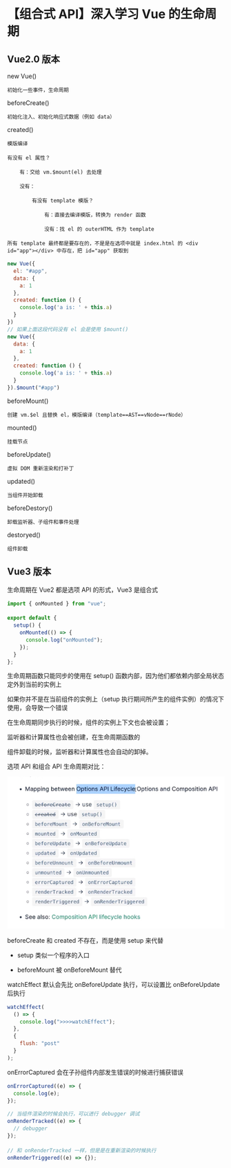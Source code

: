 # 【组合式 API】深入学习 Vue 的生命周期

## Vue2.0 版本

new Vue()

    初始化一些事件，生命周期

beforeCreate()

    初始化注入、初始化响应式数据（例如 data）

created()

    模版编译

    有没有 el 属性？

        有：交给 vm.$mount(el) 去处理

        没有：

            有没有 template 模版？

                有：直接去编译模版，转换为 render 函数

                没有：找 el 的 outerHTML 作为 template

    所有 template 最终都是要存在的，不是是在选项中就是 index.html 的 <div id="app"></div> 中存在，把 id="app" 获取到

```js
new Vue({
  el: "#app",
  data: {
    a: 1
  },
  created: function () {
    console.log('a is: ' + this.a)
  }
})
// 如果上面这段代码没有 el 会是使用 $mount()
new Vue({
  data: {
    a: 1
  },
  created: function () {
    console.log('a is: ' + this.a)
  }
}).$mount("#app")
```

beforeMount()

    创建 vm.$el 且替换 el，模版编译（template==AST==vNode==rNode）

mounted()

    挂载节点

beforeUpdate()

    虚拟 DOM 重新渲染和打补丁

updated()

    当组件开始卸载

beforeDestory()

    卸载监听器、子组件和事件处理

destoryed()

    组件卸载

## Vue3 版本

生命周期在 Vue2 都是选项 API 的形式，Vue3 是组合式

```js
import { onMounted } from "vue";

export default {
  setup() {
    onMounted(() => {
      console.log("onMounted");
    });
  }
};
```

生命周期函数只能同步的使用在 setup() 函数内部，因为他们都依赖内部全局状态定外到当前的实例上

如果你并不是在当前组件的实例上（setup 执行期间所产生的组件实例）的情况下使用，会导致一个错误

在生命周期同步执行的时候，组件的实例上下文也会被设置；

监听器和计算属性也会被创建，在生命周期函数的

组件卸载的时候，监听器和计算属性也会自动的卸掉。

选项 API 和组合 API 生命周期对比：

![](../README_files/Xnip2023-06-02_11-17-26.jpg)

beforeCreate 和 created 不存在，而是使用 setup 来代替

- setup 类似一个程序的入口

- beforeMount 被 onBeforeMount 替代

watchEffect 默认会先比 onBeforeUpdate 执行，可以设置比 onBeforeUpdate 后执行

```js
watchEffect(
  () => {
    console.log(">>>>watchEffect");
  },
  {
    flush: "post"
  }
);
```

onErrorCaptured 会在子孙组件内部发生错误的时候进行捕获错误

```js
onErrorCaptured((e) => {
  console.log(e);
});
```

```js
// 当组件渲染的时候会执行，可以进行 debugger 调试
onRenderTracked((e) => {
  // debugger
});

// 和 onRenderTracked 一样，但是是在重新渲染的时候执行
onRenderTriggered((e) => {});
```
